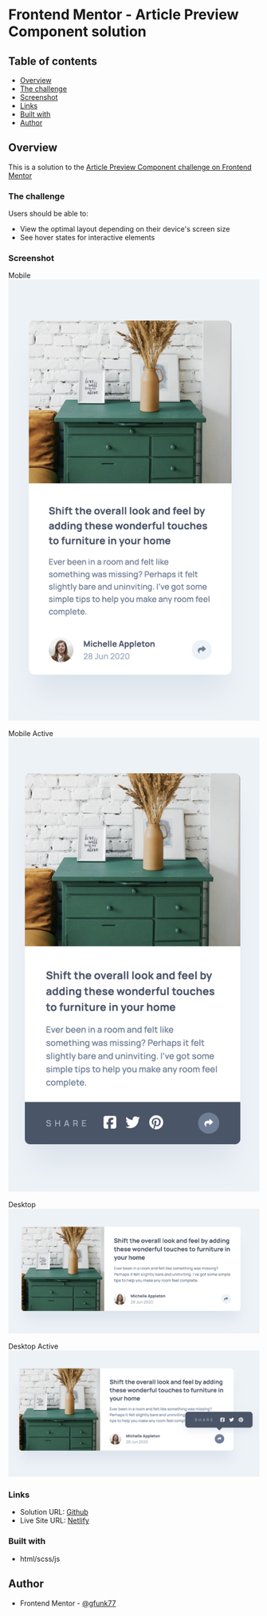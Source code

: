 # Frontend Mentor - Article Preview Component solution

## Table of contents

- [Overview](#overview)
- [The challenge](#the-challenge)
- [Screenshot](#screenshot)
- [Links](#links)
- [Built with](#built-with)
- [Author](#author)

## Overview

This is a solution to the [Article Preview Component challenge on Frontend Mentor](https://www.frontendmentor.io/challenges/article-preview-component-dYBN_pYFT)

### The challenge

Users should be able to:

- View the optimal layout depending on their device's screen size
- See hover states for interactive elements

### Screenshot

Mobile
![](./solutions/Mobile.png)

Mobile Active
![](./solutions/Mobile-Active.png)

Desktop
![](./solutions/Desktop.png)

Desktop Active
![](./solutions/Desktop-Active.png)

### Links

- Solution URL: [Github](https://github.com/gfunk77/Frontend-Mentor/tree/main/article-preview)
- Live Site URL: [Netlify](https://gfunk77-article-preview.netlify.app)

### Built with

- html/scss/js

## Author

- Frontend Mentor - [@gfunk77](https://www.frontendmentor.io/profile/gfunk77)
